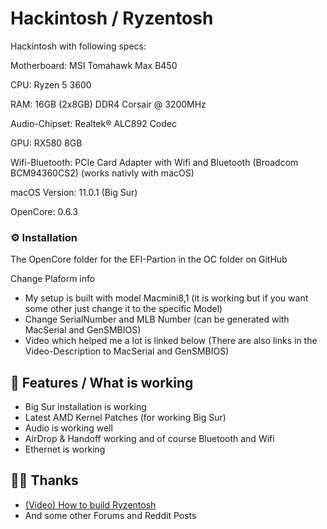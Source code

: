 # Hackintosh / Ryzentosh

Hackintosh with following specs:

Motherboard: MSI Tomahawk Max B450

CPU: Ryzen 5 3600

RAM: 16GB (2x8GB) DDR4 Corsair @ 3200MHz

Audio-Chipset: Realtek® ALC892 Codec

GPU: RX580 8GB

Wifi-Bluetooth: PCIe Card Adapter with Wifi and Bluetooth (Broadcom BCM94360CS2) (works nativly with macOS)

macOS Version: 11.0.1 (Big Sur)

OpenCore: 0.6.3

### ⚙️ Installation
The OpenCore folder for the EFI-Partion in the OC folder on GitHub

Change Plaform info
* My setup is built with model Macmini8,1 (it is working but if you want some other just change it to the specific Model)
* Change SerialNumber and MLB Number (can be generated with MacSerial and GenSMBIOS)
* Video which helped me a lot is linked below (There are also links in the Video-Description to MacSerial and GenSMBIOS)

## 🔨 Features / What is working
* Big Sur installation is working
* Latest AMD Kernel Patches (for working Big Sur)
* Audio is working well
* AirDrop & Handoff working and of course Bluetooth and Wifi
* Ethernet is working

## 🙏🏻 Thanks
* [(Video) How to build Ryzentosh](https://www.youtube.com/watch?v=j1ItPlQYAj8)
* And some other Forums and Reddit Posts